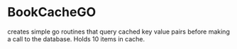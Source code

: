 # BookCacheGO
 
 creates simple go routines that query cached key value pairs before making a call to the database. Holds 10 items in cache.
